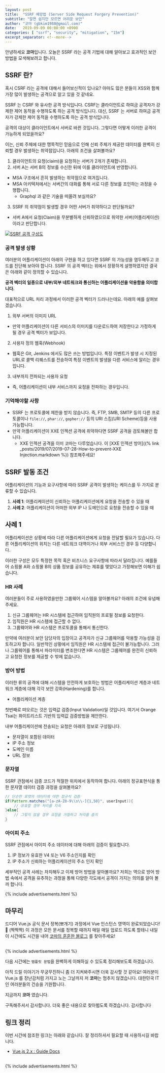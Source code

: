 ```yaml
---
layout: post
title:  "SSRF 예방법 (Server Side Request Forgery Prevention)"
subtitle: "알면 쉽지만 모르면 어려운 보안"
author: "코마 (gbkim1988@gmail.com)"
date:   2019-09-09 00:00:00 +0900
categories: [ "ssrf", "security", "mitigation", "15m"]
excerpt_separator: <!--more-->
---
```


안녕하세요 **코마**입니다. 오늘은 SSRF 라는 공격 기법에 대해 알아보고 효과적인 보안 방법을 모색해보려고 합니다. 

<!--more-->

## SSRF 란?

혹시 CSRF 라는 공격에 대해서 들어보신적이 있나요? 아마도 많은 분들이 XSS와 함께 가장 많이 발생하는 공격으로 알고 있을 것 같네요.

SSRF 는 CSRF 와 유사한 공격 방식입니다. CSRF는 클라이언트로 하여금 공격자가 강제한 제어 동작을 수행하도록 하는 공격 방식입니다. 대신, SSRF 는 서버로 하여금 공격자가 강제한 제어 동적을 수행하도록 하는 공격 방식입니다. 

공격의 대상이 클라이언트에서 서버로 바뀐 것입니다. 그렇다면 어떻게 이러한 공격이 가능하게 되었을까요?

이는, 신뢰 주체에 대한 맹목적인 믿음으로 인해 신뢰 주체가 제공한 데이터를 완벽히 신뢰할 경우 발생하는 취약점입니다. 아래의 조건을 살펴볼까요?

1. 클라이언트의 요청(claim)을 요청하는 서버가 2개가 존재합니다.
2. 서버 A는 서버 B의 정보를 수신한 뒤에 이를 클라이언트에 반영합니다.
  - MSA 구조에서 흔히 발생하는 취약점으로 여겨집니다.
  - MSA 아키텍처에서는 서버간의 대화를 통해 서로 다른 정보를 조인하는 과정을 수행합니다.
    - Graphql 과 같은 기술을 떠올려 보실까요?
3. SSRF 의 취약점이 발생할 경우 어떤 서버가 취약하다고 판단될까요? 
  - 서버 A에서 요청(Claim)을 무분별하게 신뢰하였으므로 취약한 서버(어플리케이션)이라고 판단합니다.

[![SSRF 공격 구성도](https://raw.githubusercontent.com/OWASP/CheatSheetSeries/master/assets/Server_Side_Request_Forgery_Prevention_Cheat_Sheet_SSRF_Common_Flow.png)](https://raw.githubusercontent.com/OWASP/CheatSheetSeries/master/assets/Server_Side_Request_Forgery_Prevention_Cheat_Sheet_SSRF_Common_Flow.png)

### 공격 발생 상황

여러분의 어플리케이션이 아래의 구현을 하고 있다면 SSRF 의 가능성을 염두해두고 코드를 진단해 보아야 합니다. SSRF 의 공격 벡터는 위에서 장황하게 설명하였지만 결국은 아래와 같이 정의할 수 있습니다.

**공격 벡터의 일종으로 내부/외부 네트워크와 통신하는 어플리케이션을 악용함을 의미합니다.**

대표적으로 URL 처리 과정에서 이러한 공격 벡터가 드러나는데요. 아래의 예를 살펴보겠습니다.

1. 외부 서버의 이미지 URL
  - 만약 어플리케이션이 다른 서비스의 이미지를 다운로드하여 저장한다고 가정하게 될 경우 공격 벡터가 보입니다.
2. 사용자 정의 웹훅(Webhook)
  - 웹훅은 Git, Jenkins 에서도 많은 쓰는 방법입니다. 특정 이벤트가 발생 시 지정된 URL로 콜백 리퀘스트를 전송하여 특정 이벤트의 발생을 다른 서비스에 알리는 경우입니다.
3. 내부까지 전파되는 사용자 요청
  - 즉, 어플리케이션이 내부 서비스까지 요청을 전파하는 경우입니다.

### 기억해야할 사항
  - SSRF 는 프로토콜에 제한을 받지 않습니다. 즉, FTP, SMB, SMTP 등의 다른 프로토콜이나 `file://`, `phar://`, `gopher://` 등의 URI 스킴(URI Scheme)등을 사용 가능합니다.
  - 만약 어플리케이션이 XXE 인젝션 공격에 취약하다면 SSRF 공격을 검토해볼만 합니다. 
    - XXE 인젝션 공격을 이미 코마는 다루었습니다. 이 [XXE 인젝션 방어]({% link _posts/2019/07/2019-07-28-How-to-prevent-XXE Injection.markdown %}) 참조해주세요! 

## SSRF 발동 조건

어플리케이션의 기능과 요구사항에 따라 SSRF 공격이 발생하는 케이스를 두 가지로 분류할 수 있습니다.

1. **사례 1**: 어플리케이션이 신뢰하는 어플리케이션에게 요청을 전송할 수 있을 때
2. **사례 2**: 어플리케이션이 어떠한 외부 IP 나 도메인으로 요청을 전송할 수 있을 때

## 사례 1

어플리케이션은 상황에 따라 다른 어플리케이션에게 요청을 전달할 필요가 있습니다. 다른 어플리케이션의 위치는 다른 네트워크 대역이거나 외부 서비스인 경우 등 다양합니다. 

이러한 구성은 모두 특정한 목적 혹은 비즈니스 요구사항에 따라서 달라집니다. 예를들어 쇼핑몰 A와 쇼핑몰 B의 상품 정보를 공유하는 제휴를 맺었다고 가정해보면 이해가 쉽습니다.

### HR 사례

여러분들이 주로 사용하였을만한 그룹웨어 시스템을 알아볼까요? 아래의 조건에 유념해 주세요.

1. 신규 그룹웨어는 HR 시스템에 접근하여 임직원의 프로필 정보를 요청한다.
2. 임직원은 HR 시스템에 접근할 수 없다.
3. 그룹웨어와 HR 시스템은 프로토콜을 통해서 통신한다.

만약에 여러분이 보안 담당자의 입장이고 공격자가 신규 그룹웨어를 악용할 가능성을 검토하고자 합니다. 일반적인 상황에서 임직원은 HR 시스템에 접근이 불가능합니다. 그러나 그룹웨어를 통해서 파라미터를 변조한다면 HR 시스템은 그룹웨어를 완전히 신뢰하고 요청한 정보를 제공할 수 밖에 없습니다.

### 방어 방법

이러한 류의 공격에 대해 시스템을 안전하게 보호하는 방법은 어플리케이션 계층과 네트워크 계층에 대해 각각 보안 강화(Hardening)를 합니다.

- 어플리케이션 계층

첫번째로 떠오르는 것은 입력값 검증(Input Validation)일 것입니다. 여기서 Orange Tsai는 화이트리스트 기반의 입력값 검증방법을 제안한다. 

내부 어플리케이션에 전송되는 요청은 아래의 정보로 구성됩니다.

- 문자열이 포함된 데이터
- IP 주소 정보
- 도메인 이름
- URL 정보

### 문자열

SSRF 관점에서 검증 코드가 적절한 위치에서 동작하여 합니다. 아래의 정규표현식을 통한 문자열 데이터 검증 과정을 살펴볼까요?

```java
// 단순한 포맷의 데이터에 대한 정규식 검증
if(Pattern.matches("[a-zA-Z0-9\\s\\-]{1,50}", userInput)){
    // 유효할 경우 처리를 지속
}else{
    // 그렇지 않을 경우 요청을 거절하고 처리를 중지
}
```

### 아이피 주소

SSRF 관점에서 아이피 주소 데이터에 대해 아래의 검증이 필요합니다.

1. IP 정보가 유효한 V4 또는 V6 주소인지를 확인
2. IP 주소가 신뢰하는 어플리케이션의 주소 인지 확인









세부적인 공격 사례는 차치해두고 이제 방어 방법을 알아볼까요? 저희는 역으로 방어 방법 속에서 공격을 유추하는 과정을 통해 다양한 각도에서 공격이 가지는 의의를 알아 볼까 합니다.


{% include advertisements.html %}

## 


## 마무리

드디어 Vue.js 공식 문서 정복(뽀개기) 과정에서 Vue 인스턴스 영역이 완료되었습니다! 👏 (짝짝짝) 이 과정은 모든 문서를 정복할 때까지 매일 매일 업로드 하도록 할테니 내일 이 시간에도 시간을 내어 [코마의 훈훈한 블로그](https://code-machina.github.io) 를 찾아주세요!

<br>
{% include advertisements.html %}
<br>

다음 시간에는 `템플릿 문법`을 완벽하게 이해하실 수 있도록 정리해보도록 하겠습니다.

아직 드릴 이야기가 무궁무진하니 좀 더 지켜봐주시면 더욱 감사할 것 같아요! 여러분이 Vue.js 를 장난감처럼 가지고 노는 그날까지 저 **코마**는 멈추지 않겠습니다. 대한민국 IT인 여러분들의 건승을 기원합니다.

지금까지 **코마** 였습니다.

구독해주셔서 감사합니다. 더욱 좋은 내용으로 찾아뵙도록 하겠습니다. 감사합니다

## 링크 정리

이번 시간에 참조한 링크는 아래와 같습니다. 잘 정리하셔서 필요할 때 사용하시길 바랍니다.

- [Vue.js 2.x : Guide Docs](https://vuejs.org/v2/guide/index.html)

<br>
{% include advertisements.html %}
<br>

